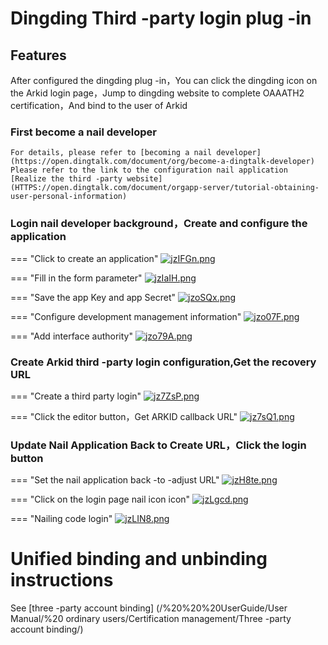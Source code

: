 # Dingding Third -party login plug -in

## Features
After configured the dingding plug -in，You can click the dingding icon on the Arkid login page，Jump to dingding website to complete OAAATH2 certification，And bind to the user of Arkid

### First become a nail developer
    For details, please refer to [becoming a nail developer] (https://open.dingtalk.com/document/org/become-a-dingtalk-developer)
    Please refer to the link to the configuration nail application [Realize the third -party website] (HTTPS://open.dingtalk.com/document/orgapp-server/tutorial-obtaining-user-personal-information)

### Login nail developer background，Create and configure the application

=== "Click to create an application"
    [![jzIFGn.png](https://s1.ax1x.com/2022/07/26/jzIFGn.png)](https://imgtu.com/i/jzIFGn)

=== "Fill in the form parameter"
    [![jzIaIH.png](https://s1.ax1x.com/2022/07/26/jzIaIH.png)](https://imgtu.com/i/jzIaIH)

=== "Save the app Key and app Secret"
    [![jzoSQx.png](https://s1.ax1x.com/2022/07/26/jzoSQx.png)](https://imgtu.com/i/jzoSQx)

=== "Configure development management information"
    [![jzo07F.png](https://s1.ax1x.com/2022/07/26/jzo07F.png)](https://imgtu.com/i/jzo07F)

=== "Add interface authority"
    [![jzo79A.png](https://s1.ax1x.com/2022/07/26/jzo79A.png)](https://imgtu.com/i/jzo79A)

### Create Arkid third -party login configuration,Get the recovery URL

=== "Create a third party login"
    [![jz7ZsP.png](https://s1.ax1x.com/2022/07/26/jz7ZsP.png)](https://imgtu.com/i/jz7ZsP)

=== "Click the editor button，Get ARKID callback URL"
    [![jz7sQ1.png](https://s1.ax1x.com/2022/07/26/jz7sQ1.png)](https://imgtu.com/i/jz7sQ1)

### Update Nail Application Back to Create URL，Click the login button

=== "Set the nail application back -to -adjust URL"
    [![jzH8te.png](https://s1.ax1x.com/2022/07/26/jzH8te.png)](https://imgtu.com/i/jzH8te)


=== "Click on the login page nail icon icon"
    [![jzLgcd.png](https://s1.ax1x.com/2022/07/26/jzLgcd.png)](https://imgtu.com/i/jzLgcd)

=== "Nailing code login"
    [![jzLIN8.png](https://s1.ax1x.com/2022/07/26/jzLIN8.png)](https://imgtu.com/i/jzLIN8)

# Unified binding and unbinding instructions
See [three -party account binding] (/%20%20%20UserGuide/User Manual/%20 ordinary users/Certification management/Three -party account binding/)
